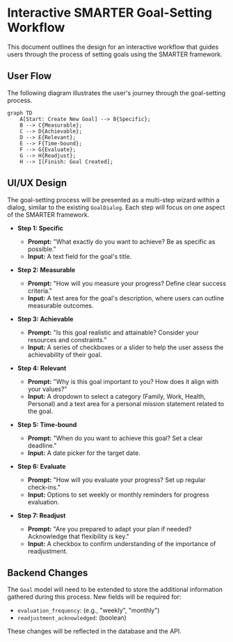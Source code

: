 # Interactive SMARTER Goal-Setting Workflow

This document outlines the design for an interactive workflow that guides users through the process of setting goals using the SMARTER framework.

## User Flow

The following diagram illustrates the user's journey through the goal-setting process.

```mermaid
graph TD
    A[Start: Create New Goal] --> B{Specific};
    B --> C{Measurable};
    C --> D{Achievable};
    D --> E{Relevant};
    E --> F{Time-bound};
    F --> G{Evaluate};
    G --> H{Readjust};
    H --> I[Finish: Goal Created];
```

## UI/UX Design

The goal-setting process will be presented as a multi-step wizard within a dialog, similar to the existing `GoalDialog`. Each step will focus on one aspect of the SMARTER framework.

*   **Step 1: Specific**
    *   **Prompt:** "What exactly do you want to achieve? Be as specific as possible."
    *   **Input:** A text field for the goal's title.

*   **Step 2: Measurable**
    *   **Prompt:** "How will you measure your progress? Define clear success criteria."
    *   **Input:** A text area for the goal's description, where users can outline measurable outcomes.

*   **Step 3: Achievable**
    *   **Prompt:** "Is this goal realistic and attainable? Consider your resources and constraints."
    *   **Input:** A series of checkboxes or a slider to help the user assess the achievability of their goal.

*   **Step 4: Relevant**
    *   **Prompt:** "Why is this goal important to you? How does it align with your values?"
    *   **Input:** A dropdown to select a category (Family, Work, Health, Personal) and a text area for a personal mission statement related to the goal.

*   **Step 5: Time-bound**
    *   **Prompt:** "When do you want to achieve this goal? Set a clear deadline."
    *   **Input:** A date picker for the target date.

*   **Step 6: Evaluate**
    *   **Prompt:** "How will you evaluate your progress? Set up regular check-ins."
    *   **Input:** Options to set weekly or monthly reminders for progress evaluation.

*   **Step 7: Readjust**
    *   **Prompt:** "Are you prepared to adapt your plan if needed? Acknowledge that flexibility is key."
    *   **Input:** A checkbox to confirm understanding of the importance of readjustment.

## Backend Changes

The `Goal` model will need to be extended to store the additional information gathered during this process. New fields will be required for:

*   `evaluation_frequency`: (e.g., "weekly", "monthly")
*   `readjustment_acknowledged`: (boolean)

These changes will be reflected in the database and the API.